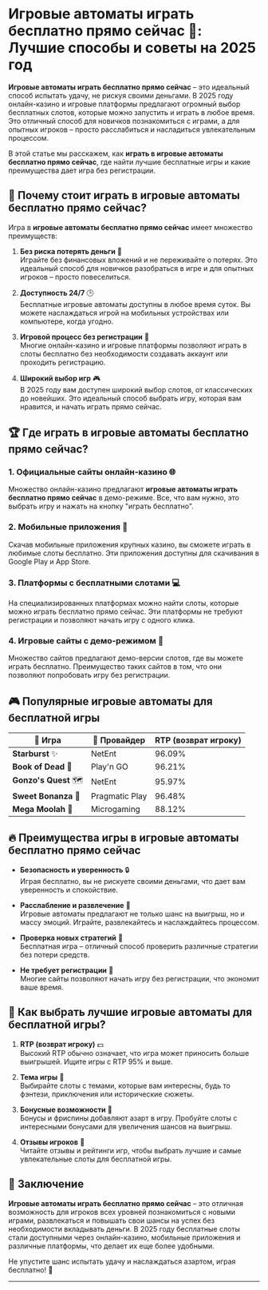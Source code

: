 # Игровые автоматы играть бесплатно прямо сейчас 🎰: Лучшие способы и советы на 2025 год

**Игровые автоматы играть бесплатно прямо сейчас** – это идеальный способ испытать удачу, не рискуя своими деньгами. В 2025 году онлайн-казино и игровые платформы предлагают огромный выбор бесплатных слотов, которые можно запустить и играть в любое время. Это отличный способ для новичков познакомиться с играми, а для опытных игроков – просто расслабиться и насладиться увлекательным процессом.

В этой статье мы расскажем, как **играть в игровые автоматы бесплатно прямо сейчас**, где найти лучшие бесплатные игры и какие преимущества дает игра без регистрации.

## 🎯 Почему стоит играть в игровые автоматы бесплатно прямо сейчас?

Игра в **игровые автоматы бесплатно прямо сейчас** имеет множество преимуществ:

1. **Без риска потерять деньги** 💸  
   Играйте без финансовых вложений и не переживайте о потерях. Это идеальный способ для новичков разобраться в игре и для опытных игроков – просто повеселиться.

2. **Доступность 24/7** 🕒  
   Бесплатные игровые автоматы доступны в любое время суток. Вы можете наслаждаться игрой на мобильных устройствах или компьютере, когда угодно.

3. **Игровой процесс без регистрации** 🚫  
   Многие онлайн-казино и игровые платформы позволяют играть в слоты бесплатно без необходимости создавать аккаунт или проходить регистрацию.

4. **Широкий выбор игр** 🎮  
   В 2025 году вам доступен широкий выбор слотов, от классических до новейших. Это идеальный способ выбрать игру, которая вам нравится, и начать играть прямо сейчас.

## 🏆 Где играть в игровые автоматы бесплатно прямо сейчас?

### 1. **Официальные сайты онлайн-казино** 🌐  
   Множество онлайн-казино предлагают **игровые автоматы играть бесплатно прямо сейчас** в демо-режиме. Все, что вам нужно, это выбрать игру и нажать на кнопку "играть бесплатно".

### 2. **Мобильные приложения** 📲  
   Скачав мобильные приложения крупных казино, вы сможете играть в любимые слоты бесплатно. Эти приложения доступны для скачивания в Google Play и App Store.

### 3. **Платформы с бесплатными слотами** 💻  
   На специализированных платформах можно найти слоты, которые можно играть бесплатно прямо сейчас. Эти платформы не требуют регистрации и позволяют начать игру с одного клика.

### 4. **Игровые сайты с демо-режимом** 🎁  
   Множество сайтов предлагают демо-версии слотов, где вы можете играть бесплатно. Преимущество таких сайтов в том, что они позволяют попробовать игру без регистрации.

## 🎮 Популярные игровые автоматы для бесплатной игры

| 🎰 Игра                  | 🎡 Провайдер           | RTP (возврат игроку)  |  
|-------------------------|-----------------------|-----------------------|  
| **Starburst** ✨         | NetEnt                | 96.09%                |  
| **Book of Dead** 📖     | Play'n GO             | 96.21%                |  
| **Gonzo's Quest** 🗺    | NetEnt                | 95.97%                |  
| **Sweet Bonanza** 🍭    | Pragmatic Play        | 96.48%                |  
| **Mega Moolah** 🦁      | Microgaming           | 88.12%                |

## 🔥 Преимущества игры в игровые автоматы бесплатно прямо сейчас

- **Безопасность и уверенность** 🔒  
   Играя бесплатно, вы не рискуете своими деньгами, что дает вам уверенность и спокойствие.
  
- **Расслабление и развлечение** 🌟  
   Игровые автоматы предлагают не только шанс на выигрыш, но и массу эмоций. Играйте, развлекайтесь и наслаждайтесь процессом.
  
- **Проверка новых стратегий** 🎯  
   Бесплатная игра – отличный способ проверить различные стратегии без потери средств.

- **Не требует регистрации** 🚫  
   Многие сайты позволяют начать игру без регистрации, что экономит ваше время.

## 🏅 Как выбрать лучшие игровые автоматы для бесплатной игры?

1. **RTP (возврат игроку)** 💵  
   Высокий RTP обычно означает, что игра может приносить больше выигрышей. Ищите игры с RTP 95% и выше.

2. **Тема игры** 🎡  
   Выбирайте слоты с темами, которые вам интересны, будь то фэнтези, приключения или исторические сюжеты.

3. **Бонусные возможности** 🎁  
   Бонусы и фриспины добавляют азарт в игру. Пробуйте слоты с интересными бонусами для увеличения шансов на выигрыш.

4. **Отзывы игроков** 🌟  
   Читайте отзывы и рейтинги игр, чтобы выбрать лучшие и самые увлекательные слоты для бесплатной игры.

## 🎲 Заключение

**Игровые автоматы играть бесплатно прямо сейчас** – это отличная возможность для игроков всех уровней познакомиться с новыми играми, развлекаться и повышать свои шансы на успех без необходимости вкладывать деньги. В 2025 году бесплатные слоты стали доступными через онлайн-казино, мобильные приложения и различные платформы, что делает их еще более удобными.

Не упустите шанс испытать удачу и наслаждаться азартом, играя бесплатно! 🎰

---

